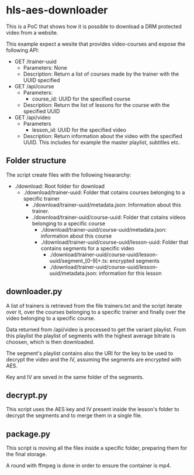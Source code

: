 # hls-aes-downloader
This is a PoC that shows how it is possible to download a DRM protected video from a website.

This example expect a wesite that provides video-courses and expose the following API:
* GET /trainer-uuid
  * Parameters: None
  * Description: Return a list of courses made by the trainer with the UUID specified
* GET /api/course
  * Parameters:
    * course_id: UUID for the specified course
  * Description: Return the list of lessons for the course with the specified UUID
* GET /api/video
  * Parameters
    * lesson_id: UUID for the specified video
  * Description: Return information about the video with the specified UUID. This includes for example the master playlist, subtitles etc.
  
## Folder structure
The script create files with the following hieararchy:
* ./download: Root folder for download
  * ./download/trainer-uuid: Folder that cotains courses belonging to a specific trainer
     * ./download/trainer-uuid/metadata.json: Information about this trainer.  
     * ./download/trainer-uuid/course-uuid: Folder that cotains videos belonging to a specific course
       * ./download/trainer-uuid/course-uuid/metadata.json: information about this course
       * ./download/trainer-uuid/course-uuid/lesson-uuid: Folder that contains segments for a specific video
          * ./download/trainer-uuid/course-uuid/lesson-uuid/segment_[0-9]+.ts: encrypted segments
          * ./download/trainer-uuid/course-uuid/lesson-uuid/metadata.json: information for this lesson

## downloader.py

A list of trainers is retrieved from the file trainers.txt and the script iterate over it, over the courses belonging to a specific trainer and finally over the video belonging to a specific course.

Data returned from /api/video is processed to get the variant playlist. From this playlist the playlist of segments with the highest average bitrate is choosen, which is then downloaded.

The segment's playlist contains also the URI for the key to be used to decrypt the video and the IV, assuming the segments are encrypted with AES.

Key and IV are seved in the same folder of the segments.

## decrypt.py

This script uses the AES key and IV present inside the lesson's folder to decrypt the segments and to merge them in a single file.

## package.py

This script is moving all the files inside a specific folder, preparing them for the final storage.

A round with ffmpeg is done in order to ensure the container is mp4.
